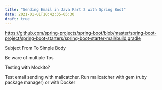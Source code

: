 ```yaml
---
title: "Sending Email in Java Part 2 with Spring Boot"
date: 2021-01-01T10:42:35+05:30
draft: true
---
```


https://github.com/spring-projects/spring-boot/blob/master/spring-boot-project/spring-boot-starters/spring-boot-starter-mail/build.gradle

Subject
From
To
Simple Body

Be ware of multiple Tos

Testing with Mockito?

Test email sending with mailcatcher. Run mailcatcher with gem (ruby package
manager) or with Docker
